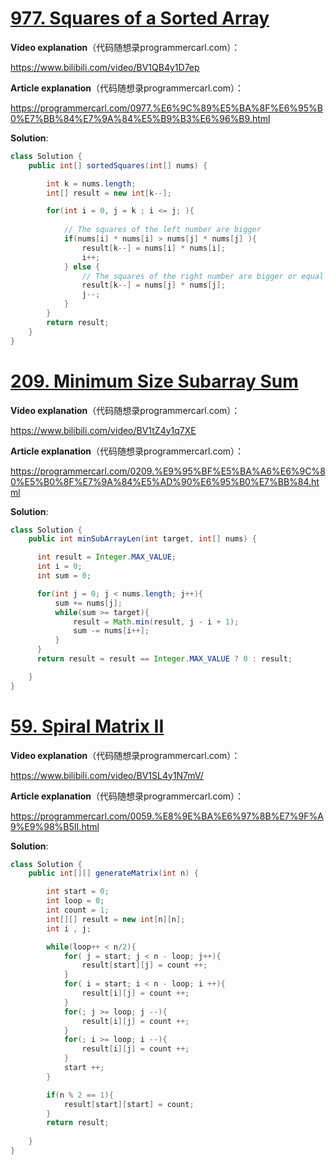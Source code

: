 # [977. Squares of a Sorted Array](https://leetcode.com/problems/squares-of-a-sorted-array/description/)

**Video explanation**（代码随想录programmercarl.com）：

https://www.bilibili.com/video/BV1QB4y1D7ep 

**Article explanation**（代码随想录programmercarl.com）：

https://programmercarl.com/0977.%E6%9C%89%E5%BA%8F%E6%95%B0%E7%BB%84%E7%9A%84%E5%B9%B3%E6%96%B9.html

**Solution**:
```JAVA
class Solution {
    public int[] sortedSquares(int[] nums) {

        int k = nums.length;
        int[] result = new int[k--];

        for(int i = 0, j = k ; i <= j; ){
            
            // The squares of the left number are bigger
            if(nums[i] * nums[i] > nums[j] * nums[j] ){
                result[k--] = nums[i] * nums[i];
                i++;
            } else {
                // The squares of the right number are bigger or equal
                result[k--] = nums[j] * nums[j];
                j--;
            }
        }
        return result;
    }
}
```
# [209. Minimum Size Subarray Sum](https://leetcode.com/problems/minimum-size-subarray-sum/description/)

**Video explanation**（代码随想录programmercarl.com）：

https://www.bilibili.com/video/BV1tZ4y1q7XE

**Article explanation**（代码随想录programmercarl.com）：

https://programmercarl.com/0209.%E9%95%BF%E5%BA%A6%E6%9C%80%E5%B0%8F%E7%9A%84%E5%AD%90%E6%95%B0%E7%BB%84.html

**Solution**:
```JAVA
class Solution {
    public int minSubArrayLen(int target, int[] nums) {

      int result = Integer.MAX_VALUE;
      int i = 0;
      int sum = 0;

      for(int j = 0; j < nums.length; j++){
          sum += nums[j];
          while(sum >= target){
              result = Math.min(result, j - i + 1);
              sum -= nums[i++];
          }
      }
      return result = result == Integer.MAX_VALUE ? 0 : result;

    }
}
```

# [59. Spiral Matrix II](https://leetcode.com/problems/spiral-matrix-ii/description/)

**Video explanation**（代码随想录programmercarl.com）：

https://www.bilibili.com/video/BV1SL4y1N7mV/

**Article explanation**（代码随想录programmercarl.com）：

https://programmercarl.com/0059.%E8%9E%BA%E6%97%8B%E7%9F%A9%E9%98%B5II.html

**Solution**:
```JAVA
class Solution {
    public int[][] generateMatrix(int n) {

        int start = 0;
        int loop = 0;
        int count = 1;
        int[][] result = new int[n][n];
        int i , j;

        while(loop++ < n/2){
            for( j = start; j < n - loop; j++){
                result[start][j] = count ++;
            }
            for( i = start; i < n - loop; i ++){
                result[i][j] = count ++;
            }
            for(; j >= loop; j --){
                result[i][j] = count ++;
            }
            for(; i >= loop; i --){
                result[i][j] = count ++;
            }
            start ++;
        }

        if(n % 2 == 1){
            result[start][start] = count;
        }
        return result;
        
    }
}
```
